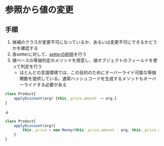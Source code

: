 # 参照から値の変更

## 手順
1. 候補のクラスが変更不可になっているか、あるいは変更不可にできるかどうかを確認する
2. 各setterに対して、[setterの削除](setterの削除.md)を行う
3. 値ベースの等価判定のメソッドを用意し、値オブジェクトのフィールドを使って判定を行う
   - ほとんどの言語環境では、この目的のためにオーバーライド可能な等価関数を提供している。通常ハッシュコードを生成するメソッドもオーバーライドする必要がある

```js
class Product{
	applyDiscount(arg) {this._price.amount -= arg;}
}
```
↓
```js
class Product{
	applyDiscount(arg){
		this._price = new Money(this._price.amount - arg, this._price.currency);
	}
}
```